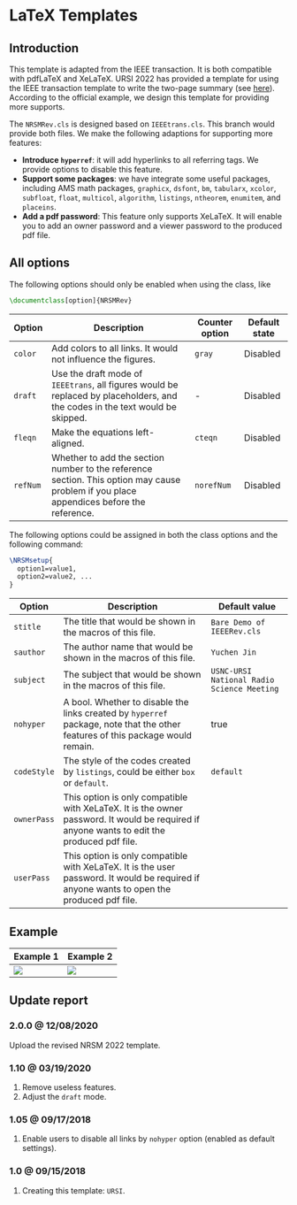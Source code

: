 # LaTeX Templates

## Introduction

This template is adapted from the IEEE transaction. It is both compatible with pdfLaTeX and XeLaTeX. URSI 2022 has provided a template for using the IEEE transaction template to write the two-page summary (see [here][ursi]). According to the official example, we design this template for providing more supports.

The `NRSMRev.cls` is designed based on `IEEEtrans.cls`. This branch would provide both files. We make the following adaptions for supporting more features:

* **Introduce `hyperref`**: it will add hyperlinks to all referring tags. We provide options to disable this feature.
* **Support some packages**: we have integrate some useful packages, including AMS math packages, `graphicx`, `dsfont`,  `bm`, `tabularx`, `xcolor`, `subfloat`, `float`, `multicol`, `algorithm`, `listings`, `ntheorem`, `enumitem`, and `placeins`.
* **Add a pdf password**: This feature only supports XeLaTeX. It will enable you to add an owner password and a viewer password to the produced pdf file. 

## All options

The following options should only be enabled when using the class, like

```latex
\documentclass[option]{NRSMRev}
```

| Option | Description | Counter option | Default state |
| -----  |   -----     |      -----     |  -----  |
| `color`  | Add colors to all links. It would not influence the figures. | `gray` | Disabled |
| `draft`  | Use the draft mode of `IEEEtrans`, all figures would be replaced by placeholders, and the codes in the text would be skipped. | - | Disabled |
| `fleqn`  | Make the equations left-aligned. | `cteqn` | Disabled |
| `refNum` | Whether to add the section number to the reference section. This option may cause problem if you place appendices before the reference. | `norefNum` | Disabled |

The following options could be assigned in both the class options and the following command:

```latex
\NRSMsetup{
  option1=value1,
  option2=value2, ...
}
```

| Option | Description | Default value |
| -----  |   -----     |     -----     |
| `stitle`    | The title that would be shown in the macros of this file. | `Bare Demo of IEEERev.cls` |
| `sauthor`   | The author name that would be shown in the macros of this file. | `Yuchen Jin` |
| `subject`   | The subject that would be shown in the macros of this file. | `USNC-URSI National Radio Science Meeting` |
| `nohyper`   | A bool. Whether to disable the links created by `hyperref` package, note that the other features of this package would remain. | true |
| `codeStyle` | The style of the codes created by `listings`, could be either `box` or `default`. | `default` |
| `ownerPass` | This option is only compatible with XeLaTeX. It is the owner password. It would be required if anyone wants to edit the produced pdf file. | ` ` |
| `userPass`  | This option is only compatible with XeLaTeX. It is the user password. It would be required if anyone wants to open the produced pdf file. | ` ` |

## Example

| Example 1 | Example 2 |
| ----- | ----- |
| ![][ex-fig-1] | ![][ex-fig-2] |

## Update report

### 2.0.0 @ 12/08/2020

Upload the revised NRSM 2022 template.

### 1.10 @ 03/19/2020

1. Remove useless features.
2. Adjust the `draft` mode.

### 1.05 @ 09/17/2018

1. Enable users to disable all links by `nohyper` option (enabled as default settings).

### 1.0 @ 09/15/2018

1. Creating this template: `URSI`.

[ursi]:https://2022apsursi.org/papers.php
[git-beamer]:https://github.com/cainmagi/UH-beamer-templates

[ex-fig-1]:./display/ursi-1.png
[ex-fig-2]:./display/ursi-2.png